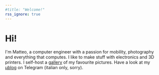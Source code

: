 ```yaml
---
#title: "Welcome!"
rss_ignore: true
---
```


# Hi!

I'm Matteo, a computer engineer with a passion for mobility, photography and everything that computes. I like to make stuff with electronics and 3D printers. I self-host a [gallery](https://gallery.bonnee.me) of my favourite pictures. Have a look at my [μblog](https://t.me/bonnys_space) on Telegram (italian only, sorry).
